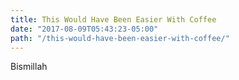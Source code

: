 ```yaml
---
title: This Would Have Been Easier With Coffee
date: "2017-08-09T05:43:23-05:00"
path: "/this-would-have-been-easier-with-coffee/"
---
```


Bismillah

